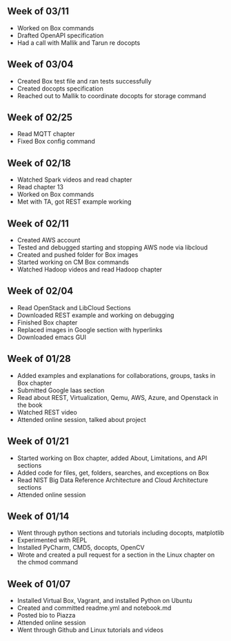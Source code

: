 ## Week of 03/11
  - Worked on Box commands
  - Drafted OpenAPI specification
  - Had a call with Mallik and Tarun re docopts
## Week of 03/04
  - Created Box test file and ran tests successfully
  - Created docopts specification
  - Reached out to Mallik to coordinate docopts for storage command
## Week of 02/25
  - Read MQTT chapter
  - Fixed Box config command
## Week of 02/18
  - Watched Spark videos and read chapter
  - Read chapter 13
  - Worked on Box commands
  - Met with TA, got REST example working
## Week of 02/11
  - Created AWS account
  - Tested and debugged starting and stopping AWS node via libcloud
  - Created and pushed folder for Box images
  - Started working on CM Box commands
  - Watched Hadoop videos and read Hadoop chapter
## Week of 02/04
  - Read OpenStack and LibCloud Sections
  - Downloaded REST example and working on debugging
  - Finished Box chapter
  - Replaced images in Google section with hyperlinks
  - Downloaded emacs GUI
## Week of 01/28
  - Added examples and explanations for collaborations, groups, tasks in Box chapter
  - Submitted Google Iaas section
  - Read about REST, Virtualization, Qemu, AWS, Azure, and Openstack in the book
  - Watched REST video
  - Attended online session, talked about project
## Week of 01/21
  - Started working on Box chapter, added About, Limitations, and API sections
  - Added code for files, get, folders, searches, and exceptions on Box
  - Read NIST Big Data Reference Architecture and Cloud Architecture sections
  - Attended online session
## Week of 01/14
  - Went through python sections and tutorials including docopts, matplotlib
  - Experimented with REPL
  - Installed PyCharm, CMD5, docopts, OpenCV
  - Wrote and created a pull request for a section in the Linux chapter on the chmod command
## Week of 01/07
  - Installed Virtual Box, Vagrant, and installed Python on Ubuntu
  - Created and committed readme.yml and notebook.md
  - Posted bio to Piazza
  - Attended online session
  - Went through Github and Linux tutorials and videos


 
